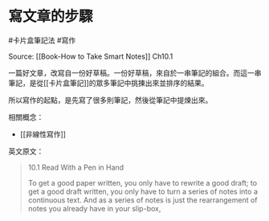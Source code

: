 # 寫文章的步驟
#卡片盒筆記法 #寫作

Source: [[Book-How to Take Smart Notes]] Ch10.1

一篇好文章，改寫自一份好草稿。一份好草稿，來自於一串筆記的組合。而這一串筆記，是從[[卡片盒筆記]]的眾多筆記中挑揀出來並排序的結果。

所以寫作的起點，是先寫了很多則筆記，然後從筆記中提煉出來。

相關概念：
- [[非線性寫作]]

英文原文：
> 10.1 Read With a Pen in Hand
>
> To get a good paper written, you only have to rewrite a good draft; to get a good draft written, you only have to turn a series of notes into a continuous text. And as a series of notes is just the rearrangement of notes you already have in your slip-box,


